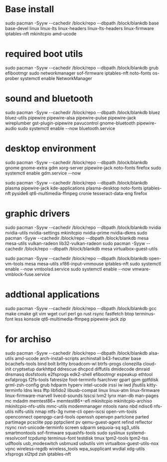 # Base install
sudo pacman -Syyw --cachedir /block/repo --dbpath /block/blankdb base base-devel linux linux-lts linux-headers linux-lts-headers linux-firmware iptables-nft mkinitcpio amd-ucode

# required boot utils
sudo pacman -Syyw --cachedir /block/repo --dbpath /block/blankdb grub efibootmgr sudo networkmanager sof-firmware iptables-nft noto-fonts os-prober
systemctl enable NetworkManager

# sound and bluetooth
sudo pacman -Syyw --cachedir /block/repo --dbpath /block/blankdb bluez bluez-utils pipewire pipewire-alsa pipewire-pulse pipewire-jack wireplumber gst-plugin-pipewire pavucontrol gnome-bluetooth pipewire-audio
sudo systemctl enable --now bluetooth.service

# desktop environment
sudo pacman -Syyw --cachedir /block/repo --dbpath /block/blankdb gnome gnome-extra gdm xorg-server pipewire-jack noto-fonts firefox
sudo systemctl enable gdm.service --now

sudo pacman -Syyw --cachedir /block/repo --dbpath /block/blankdb plasma pipewire-jack  kde-applications plasma-desktop noto-fonts iptables-nft pyside6 qt6-multimedia-ffmpeg cronie  tesseract-data-eng firefox

# graphic drivers
sudo pacman -Syyw --cachedir /block/repo --dbpath /block/blankdb nvidia nvidia-utils nvidia-settings mkinitcpio nvidia-prime nvidia-dkms
sudo pacman -Syyw --cachedir /block/repo --dbpath /block/blankdb mesa mesa-utils vulkan-radeon lib32-vulkan-radeon
sudo pacman -Syyw --cachedir /block/repo --dbpath /block/blankdb mesa virtualbox-guest-utils

sudo pacman -Syyw --cachedir /block/repo --dbpath /block/blankdb open-vm-tools mesa mesa-utils xf86-input-vmmouse iptables-nft
sudo systemctl enable --now vmtoolsd.service
sudo systemctl enable --now vmware-vmblock-fuse.service

# addtional applications
sudo pacman -Syyw --cachedir /block/repo --dbpath /block/blankdb gcc make cmake git vim wget curl perl go rust rsync fastfetch btop terminus-font less konsole qt6-multimedia-ffmpeg pipewire-jack zip


# for archiso
sudo pacman -Syyw --cachedir /block/repo --dbpath /block/blankdb alsa-utils amd-ucode arch-install-scripts archinstall b43-fwcutter base bcachefs-tools bind bolt brltty broadcom-wl btrfs-progs clonezilla cloud-init cryptsetup darkhttpd ddrescue dhcpcd diffutils dmidecode dmraid dnsmasq dosfstools e2fsprogs edk2-shell efibootmgr espeakup ethtool exfatprogs f2fs-tools fatresize foot-terminfo fsarchiver gpart gpm gptfdisk grml-zsh-config grub hdparm hyperv intel-ucode irssi iw iwd jfsutils kitty-terminfo ldns less lftp libfido2 libusb-compat linux linux-atm linux-firmware linux-firmware-marvell livecd-sounds lsscsi lvm2 lynx man-db man-pages mc mdadm memtest86+ memtest86+-efi mkinitcpio mkinitcpio-archiso mkinitcpio-nfs-utils mmc-utils modemmanager mtools nano nbd ndisc6 nfs-utils nilfs-utils nmap ntfs-3g nvme-cli open-iscsi open-vm-tools openconnect openpgp-card-tools openssh openvpn partclone parted partimage pcsclite ppp pptpclient pv qemu-guest-agent refind reflector rsync rxvt-unicode-terminfo screen sdparm sequoia-sq sg3_utils smartmontools sof-firmware squashfs-tools sudo syslinux systemd-resolvconf tcpdump terminus-font testdisk tmux tpm2-tools tpm2-tss udftools usb_modeswitch usbmuxd usbutils vim virtualbox-guest-utils-nox vpnc wireless-regdb wireless_tools wpa_supplicant wvdial xdg-utils xfsprogs xl2tpd zsh iptables-nft
